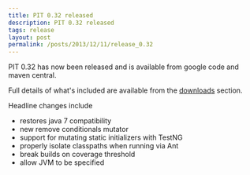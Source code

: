 ```yaml
---
title: PIT 0.32 released
description: PIT 0.32 released
tags: release
layout: post
permalink: /posts/2013/12/11/release_0.32
---
```


PIT 0.32 has now been released and is available from google code and maven central.

<!-- more -->

Full details of what's included are available from the [downloads](/downloads/) section.

Headline changes include

* restores java 7 compatibility
* new remove conditionals mutator
* support for mutating static initializers with TestNG
* properly isolate classpaths when running via Ant
* break builds on coverage threshold
* allow JVM to be specified 



